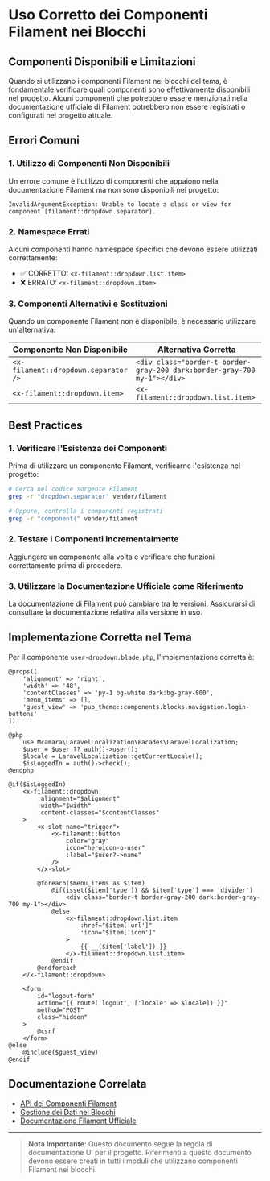 # Uso Corretto dei Componenti Filament nei Blocchi

## Componenti Disponibili e Limitazioni

Quando si utilizzano i componenti Filament nei blocchi del tema, è fondamentale verificare quali componenti sono effettivamente disponibili nel progetto. Alcuni componenti che potrebbero essere menzionati nella documentazione ufficiale di Filament potrebbero non essere registrati o configurati nel progetto attuale.

## Errori Comuni

### 1. Utilizzo di Componenti Non Disponibili

Un errore comune è l'utilizzo di componenti che appaiono nella documentazione Filament ma non sono disponibili nel progetto:

```
InvalidArgumentException: Unable to locate a class or view for component [filament::dropdown.separator].
```

### 2. Namespace Errati

Alcuni componenti hanno namespace specifici che devono essere utilizzati correttamente:

- ✅ CORRETTO: `<x-filament::dropdown.list.item>`
- ❌ ERRATO: `<x-filament::dropdown.item>`

### 3. Componenti Alternativi e Sostituzioni

Quando un componente Filament non è disponibile, è necessario utilizzare un'alternativa:

| Componente Non Disponibile | Alternativa Corretta |
|----------------------------|----------------------|
| `<x-filament::dropdown.separator />` | `<div class="border-t border-gray-200 dark:border-gray-700 my-1"></div>` |
| `<x-filament::dropdown.item>` | `<x-filament::dropdown.list.item>` |

## Best Practices

### 1. Verificare l'Esistenza dei Componenti

Prima di utilizzare un componente Filament, verificarne l'esistenza nel progetto:

```bash
# Cerca nel codice sorgente Filament
grep -r "dropdown.separator" vendor/filament

# Oppure, controlla i componenti registrati
grep -r "component(" vendor/filament
```

### 2. Testare i Componenti Incrementalmente

Aggiungere un componente alla volta e verificare che funzioni correttamente prima di procedere.

### 3. Utilizzare la Documentazione Ufficiale come Riferimento

La documentazione di Filament può cambiare tra le versioni. Assicurarsi di consultare la documentazione relativa alla versione in uso.

## Implementazione Corretta nel Tema

Per il componente `user-dropdown.blade.php`, l'implementazione corretta è:

```blade
@props([
    'alignment' => 'right',
    'width' => '48',
    'contentClasses' => 'py-1 bg-white dark:bg-gray-800',
    'menu_items' => [],
    'guest_view' => 'pub_theme::components.blocks.navigation.login-buttons'
])

@php
    use Mcamara\LaravelLocalization\Facades\LaravelLocalization;
    $user = $user ?? auth()->user();
    $locale = LaravelLocalization::getCurrentLocale();
    $isLoggedIn = auth()->check();
@endphp

@if($isLoggedIn)
    <x-filament::dropdown
        :alignment="$alignment"
        :width="$width"
        :content-classes="$contentClasses"
    >
        <x-slot name="trigger">
            <x-filament::button
                color="gray"
                icon="heroicon-o-user"
                :label="$user?->name"
            />
        </x-slot>

        @foreach($menu_items as $item)
            @if(isset($item['type']) && $item['type'] === 'divider')
                <div class="border-t border-gray-200 dark:border-gray-700 my-1"></div>
            @else
                <x-filament::dropdown.list.item
                    :href="$item['url']"
                    :icon="$item['icon']"
                >
                    {{ __($item['label']) }}
                </x-filament::dropdown.list.item>
            @endif
        @endforeach
    </x-filament::dropdown>

    <form 
        id="logout-form" 
        action="{{ route('logout', ['locale' => $locale]) }}" 
        method="POST" 
        class="hidden"
    >
        @csrf
    </form>
@else
    @include($guest_view)
@endif
```

## Documentazione Correlata

- [API dei Componenti Filament](../filament/components-api.md)
- [Gestione dei Dati nei Blocchi](./blade-data-handling.md)
- [Documentazione Filament Ufficiale](https://filamentphp.com/docs/3.x/support/blade-components)

---

> **Nota Importante**: Questo documento segue la regola di documentazione UI per il progetto. Riferimenti a questo documento devono essere creati in tutti i moduli che utilizzano componenti Filament nei blocchi.
